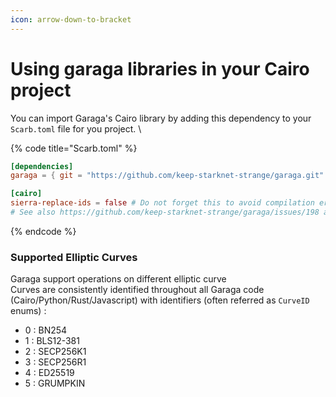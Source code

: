 ```yaml
---
icon: arrow-down-to-bracket
---
```


# Using garaga libraries in your Cairo project

You can import Garaga's Cairo library by adding this dependency to your `Scarb.toml` file for you project. \


{% code title="Scarb.toml" %}
```toml
[dependencies]
garaga = { git = "https://github.com/keep-starknet-strange/garaga.git" }

[cairo]
sierra-replace-ids = false # Do not forget this to avoid compilation errors. 
# See also https://github.com/keep-starknet-strange/garaga/issues/198 about using workspaces with garaga

```
{% endcode %}



### Supported Elliptic Curves

Garaga support operations on different elliptic curve \
Curves are consistently identified throughout all Garaga code (Cairo/Python/Rust/Javascript) with identifiers (often referred as `CurveID` enums) :&#x20;

* 0 : BN254
* 1 : BLS12-381
* 2 : SECP256K1
* 3 : SECP256R1
* 4 : ED25519
* 5 : GRUMPKIN



